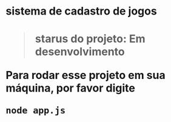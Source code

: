 <h1>sistema de cadastro de jogos<h1>

> starus do projeto: Em desenvolvimento

Para rodar esse projeto em sua máquina, por favor digite

```
node app.js
```
